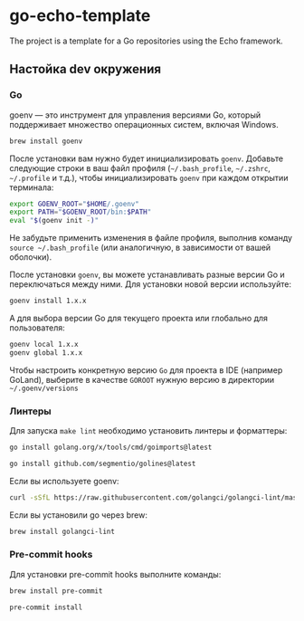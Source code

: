 # go-echo-template

The project is a template for a Go repositories using the Echo framework.


## Настойка dev окружения

### Go

goenv — это инструмент для управления версиями Go, который поддерживает множество операционных систем, включая Windows.

```sh
brew install goenv
```

После установки вам нужно будет инициализировать `goenv`. Добавьте следующие строки в ваш файл профиля (`~/.bash_profile`, `~/.zshrc`, `~/.profile` и т.д.), чтобы инициализировать `goenv` при каждом открытии терминала:

```sh
export GOENV_ROOT="$HOME/.goenv"
export PATH="$GOENV_ROOT/bin:$PATH"
eval "$(goenv init -)"
```

Не забудьте применить изменения в файле профиля, выполнив команду `source ~/.bash_profile` (или аналогичную, в зависимости от вашей оболочки).

После установки `goenv`, вы можете устанавливать разные версии Go и переключаться между ними. Для установки новой версии используйте:
```sh
goenv install 1.x.x
```
А для выбора версии Go для текущего проекта или глобально для пользователя:
```sh
goenv local 1.x.x
goenv global 1.x.x
```

Чтобы настроить конкретную версию `Go` для проекта в IDE (например GoLand), выберите в качестве `GOROOT` нужную версию в директории `~/.goenv/versions`

### Линтеры

Для запуска `make lint` необходимо установить линтеры и форматтеры:

```sh
go install golang.org/x/tools/cmd/goimports@latest
```

```sh
go install github.com/segmentio/golines@latest
```

Если вы используете goenv:

```sh
curl -sSfL https://raw.githubusercontent.com/golangci/golangci-lint/master/install.sh | sh -s -- -b $GOENV_ROOT/bin v1.56.2
```

Если вы установили go через brew:

```sh
brew install golangci-lint
```

### Pre-commit hooks

Для установки pre-commit hooks выполните команды:

```sh
brew install pre-commit
```

```sh
pre-commit install
```
